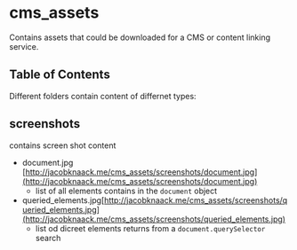 # cms_assets

Contains assets that could be downloaded for a CMS or content linking service.  

## Table of Contents

Different folders contain content of differnet types:

## screenshots

contains screen shot content

- document.jpg [http://jacobknaack.me/cms_assets/screenshots/document.jpg](http://jacobknaack.me/cms_assets/screenshots/document.jpg)
  - list of all elements contains in the  `document` object
- queried_elements.jpg[http://jacobknaack.me/cms_assets/screenshots/queried_elements.jpg](http://jacobknaack.me/cms_assets/screenshots/queried_elements.jpg)
  - list od dicreet elements returns from a `document.querySelector` search

